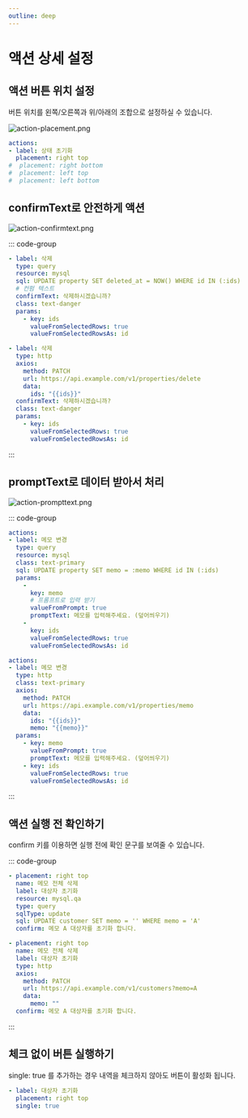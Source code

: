 ```yaml
---
outline: deep
---
```


# 액션 상세 설정

## 액션 버튼 위치 설정

버튼 위치를 왼쪽/오른쪽과 위/아래의 조합으로 설정하실 수 있습니다.

![](https://imagedelivery.net/MHVC-FGTDyxApYeHyF29Tw/414382dc-1acc-42c0-d68c-16b79af9dd00/docs "action-placement.png")

```yaml
actions:
- label: 상태 초기화
  placement: right top
#  placement: right bottom  
#  placement: left top
#  placement: left bottom
```

## confirmText로 안전하게 액션

![](https://imagedelivery.net/MHVC-FGTDyxApYeHyF29Tw/d6426aa6-84a9-4950-de39-97e7fad2a700/docs "action-confirmtext.png")

::: code-group

```yaml [query]
- label: 삭제
  type: query
  resource: mysql
  sql: UPDATE property SET deleted_at = NOW() WHERE id IN (:ids)
  # 컨펌 텍스트
  confirmText: 삭제하시겠습니까?
  class: text-danger
  params:
    - key: ids
      valueFromSelectedRows: true
      valueFromSelectedRowsAs: id
```

```yaml [http]
- label: 삭제
  type: http
  axios:
    method: PATCH
    url: https://api.example.com/v1/properties/delete
    data:
      ids: "{{ids}}"
  confirmText: 삭제하시겠습니까?
  class: text-danger
  params:
    - key: ids
      valueFromSelectedRows: true
      valueFromSelectedRowsAs: id
```

:::

## promptText로 데이터 받아서 처리

![](https://imagedelivery.net/MHVC-FGTDyxApYeHyF29Tw/cee3106e-091e-4be0-328f-ac46f9bf7400/docs "action-prompttext.png")

::: code-group

```yaml [query]
actions:
- label: 메모 변경
  type: query
  resource: mysql
  class: text-primary
  sql: UPDATE property SET memo = :memo WHERE id IN (:ids)
  params:
    - 
      key: memo
      # 프롬프트로 입력 받기
      valueFromPrompt: true
      promptText: 메모를 입력해주세요. (덮어씌우기)
    - 
      key: ids
      valueFromSelectedRows: true
      valueFromSelectedRowsAs: id
```

```yaml [http]
actions:
- label: 메모 변경
  type: http
  class: text-primary
  axios:
    method: PATCH
    url: https://api.example.com/v1/properties/memo
    data:
      ids: "{{ids}}"
      memo: "{{memo}}"
  params:
    - key: memo
      valueFromPrompt: true
      promptText: 메모를 입력해주세요. (덮어씌우기)
    - key: ids
      valueFromSelectedRows: true
      valueFromSelectedRowsAs: id
```

:::

## 액션 실행 전 확인하기

confirm 키를 이용하면 실행 전에 확인 문구를 보여줄 수 있습니다. 

::: code-group

```yaml [query]
- placement: right top
  name: 메모 전체 삭제
  label: 대상자 초기화
  resource: mysql.qa
  type: query
  sqlType: update
  sql: UPDATE customer SET memo = '' WHERE memo = 'A'
  confirm: 메모 A 대상자를 초기화 합니다.
```

```yaml [http]
- placement: right top
  name: 메모 전체 삭제
  label: 대상자 초기화
  type: http
  axios:
    method: PATCH
    url: https://api.example.com/v1/customers?memo=A
    data:
      memo: ""
  confirm: 메모 A 대상자를 초기화 합니다.
```

:::

## 체크 없이 버튼 실행하기

single: true 를 추가하는 경우 내역을 체크하지 않아도 버튼이 활성화 됩니다. 

```yaml
- label: 대상자 초기화
  placement: right top
  single: true
```